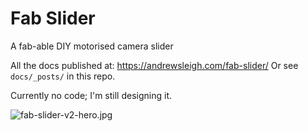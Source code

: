 # Fab Slider
A fab-able DIY motorised camera slider

All the docs published at: https://andrewsleigh.com/fab-slider/
Or see `docs/_posts/` in this repo.

Currently no code; I'm still designing it.

![fab-slider-v2-hero.jpg](docs/assets/fab-slider-v2-hero.jpg")